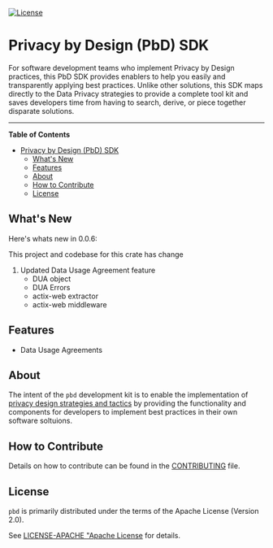 [![License](https://img.shields.io/badge/License-Apache%202.0-blue.svg)](https://opensource.org/licenses/Apache-2.0)

# Privacy by Design (PbD) SDK

For software development teams who implement Privacy by Design practices, this PbD SDK provides enablers to help you easily and transparently applying best practices. Unlike other solutions, this SDK maps directly to the Data Privacy strategies to provide a complete tool kit and saves developers time from having to search, derive, or piece together disparate solutions.

---

**Table of Contents**
- [Privacy by Design (PbD) SDK](#privacy-by-design-pbd-sdk)
  - [What's New](#whats-new)
  - [Features](#features)
  - [About](#about)
  - [How to Contribute](#how-to-contribute)
  - [License](#license)

## What's New

Here's whats new in 0.0.6:

This project and codebase for this crate has change 
1. Updated Data Usage Agreement feature
   - DUA object
   - DUA Errors
   - actix-web extractor
   - actix-web middleware

## Features

- Data Usage Agreements

## About

The intent of the `pbd` development kit is to enable the implementation of [privacy design strategies and tactics](./docs/DESIGN-STRATEGIES.md) by providing the functionality and components for developers to implement best practices in their own software soltuions. 

## How to Contribute

Details on how to contribute can be found in the [CONTRIBUTING](./CONTRIBUTING.md) file.

## License

`pbd` is primarily distributed under the terms of the Apache License (Version 2.0).

See [LICENSE-APACHE "Apache License](./LICENSE-APACHE) for details.